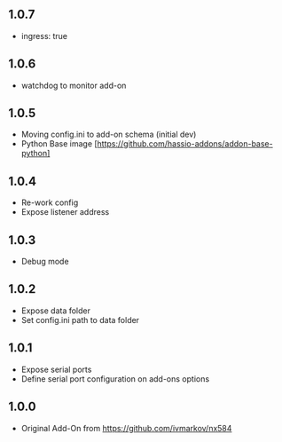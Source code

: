 ## 1.0.7

- ingress: true

## 1.0.6
- watchdog to monitor add-on
  
## 1.0.5
- Moving config.ini to add-on schema (initial dev)
- Python Base image [https://github.com/hassio-addons/addon-base-python]
  
## 1.0.4
- Re-work config
- Expose listener address
  
## 1.0.3
- Debug mode 
  
## 1.0.2
- Expose data folder
- Set config.ini path to data folder

## 1.0.1
- Expose serial ports
- Define serial port configuration on add-ons options

## 1.0.0
- Original Add-On from https://github.com/ivmarkov/nx584
